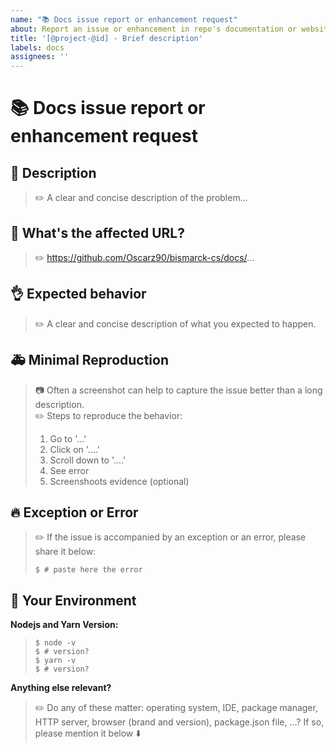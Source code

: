 ```yaml
---
name: "📚 Docs issue report or enhancement request"
about: Report an issue or enhancement in repo's documentation or website application
title: '[@project-@id] - Brief description'
labels: docs
assignees: ''
---
```


# :books: Docs issue report or enhancement request

## :pencil: Description

>:pencil2: A clear and concise description of the problem...

## :pushpin: What's the affected URL?

>:pencil2: https://github.com/Oscarz90/bismarck-cs/docs/...

## :ok_hand: Expected behavior
>:pencil2: A clear and concise description of what you expected to happen.

## :ambulance: Minimal Reproduction
>:camera: Often a screenshot can help to capture the issue better than a long description.  
>:pencil2: Steps to reproduce the behavior:
>
> 1. Go to '...'
> 2. Click on '....'
> 3. Scroll down to '....'
> 4. See error
> 5. Screenshoots evidence (optional)

## 🔥 Exception or Error
>:pencil2: If the issue is accompanied by an exception or an error, please share it below:
>
>~~~console
>$ # paste here the error
>~~~

## :wrench: Your Environment

**Nodejs and Yarn Version:**
>~~~console
>$ node -v
>$ # version?
>$ yarn -v 
>$ # version?
>~~~

**Anything else relevant?**
>:pencil2: Do any of these matter: operating system, IDE, package manager, HTTP server, browser (brand and version), package.json file, ...? If so, please mention it below :arrow_down:
